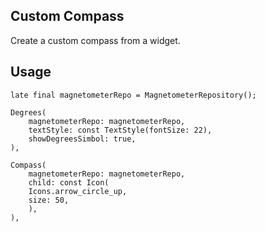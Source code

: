 
## Custom Compass

Create a custom compass from a widget.

## Usage
```
late final magnetometerRepo = MagnetometerRepository();

Degrees(
    magnetometerRepo: magnetometerRepo,
    textStyle: const TextStyle(fontSize: 22),
    showDegreesSimbol: true,
),

Compass(
    magnetometerRepo: magnetometerRepo,
    child: const Icon(
    Icons.arrow_circle_up,
    size: 50,
    ),
),
```